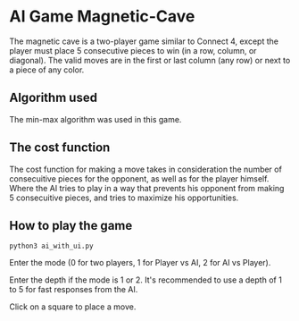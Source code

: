 # AI Game Magnetic-Cave
The magnetic cave is a two-player game similar to Connect 4, except the player must place 5 consecutive pieces to win (in a row, column, or diagonal). The valid moves are in the first or last column (any row) or next to a piece of any color.

## Algorithm used
The min-max algorithm was used in this game.

## The cost function
The cost function for making a move takes in consideration the number of consecuitive pieces for the opponent, as well as for the player himself. Where the AI tries to play in a way that prevents his opponent from making 5 consecuitive pieces, and tries to maximize his opportunities.  

## How to play the game 

```python3 ai_with_ui.py```

Enter the mode (0 for two players, 1 for Player vs AI, 2 for AI vs Player).

Enter the depth if the mode is 1 or 2. It's recommended to use a depth of 1 to 5 for fast responses from the AI.

Click on a square to place a move. 
